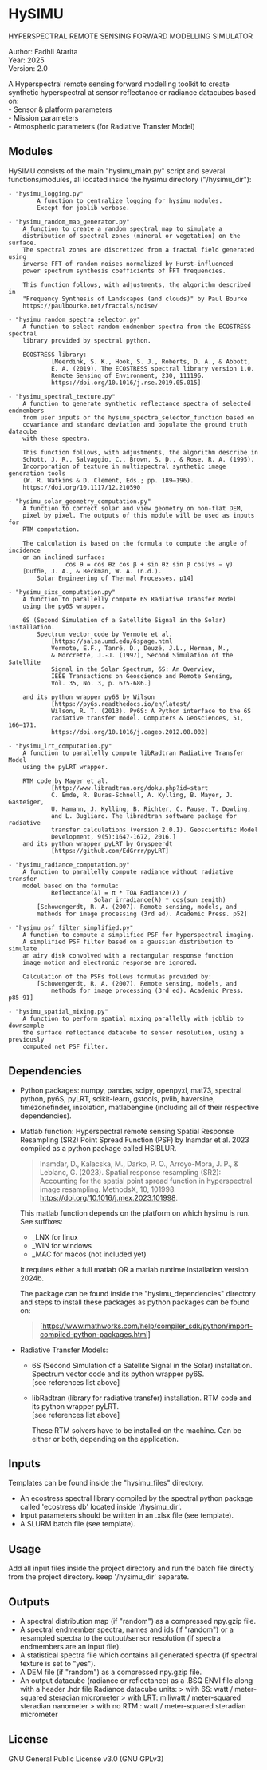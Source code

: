 #  HySIMU
HYPERSPECTRAL REMOTE SENSING FORWARD MODELLING SIMULATOR

Author: Fadhli Atarita\
Year: 2025\
Version: 2.0

A Hyperspectral remote sensing forward modelling toolkit to create synthetic
hyperspectral at sensor reflectance or radiance datacubes based on:\
    - Sensor & platform parameters\
    - Mission parameters\
    - Atmospheric parameters (for Radiative Transfer Model)

Modules
-------------
HySIMU consists of the main "hysimu_main.py" script and several
functions/modules, all located inside the hysimu directory ("/hysimu_dir"):

    - "hysimu_logging.py"
        	A function to centralize logging for hysimu modules.
        	Except for joblib verbose.

    - "hysimu_random_map_generator.py"
		A function to create a random spectral map to simulate a
		distribution of spectral zones (mineral or vegetation) on the surface.
		The spectral zones are discretized from a fractal field generated using
		inverse FFT of random noises normalized by Hurst-influenced
		power spectrum synthesis coefficients of FFT frequencies.

		This function follows, with adjustments, the algorithm described in
		"Frequency Synthesis of Landscapes (and clouds)" by Paul Bourke
		https://paulbourke.net/fractals/noise/

    - "hysimu_random_spectra_selector.py"
		A function to select random endmember spectra from the ECOSTRESS spectral
		library provided by spectral python.

		ECOSTRESS library:
    			[Meerdink, S. K., Hook, S. J., Roberts, D. A., & Abbott,
    			E. A. (2019). The ECOSTRESS spectral library version 1.0.
    			Remote Sensing of Environment, 230, 111196.
    			https://doi.org/10.1016/j.rse.2019.05.015]

    - "hysimu_spectral_texture.py"
		A function to generate synthetic reflectance spectra of selected endmembers
		from user inputs or the hysimu_spectra_selector_function based on
		covariance and standard deviation and populate the ground truth datacube
		with these spectra.

		This function follows, with adjustments, the algorithm describe in
		Schott, J. R., Salvaggio, C., Brown, S. D., & Rose, R. A. (1995).
		Incorporation of texture in multispectral synthetic image generation tools
		(W. R. Watkins & D. Clement, Eds.; pp. 189–196).
		https://doi.org/10.1117/12.210590

    - "hysimu_solar_geometry_computation.py"
		A function to correct solar and view geometry on non-flat DEM,
		pixel by pixel. The outputs of this module will be used as inputs for
		RTM computation.

		The calculation is based on the formula to compute the angle of incidence
		on an inclined surface:
        			cos θ = cos θz cos β + sin θz sin β cos(γs − γ)
		[Dufﬁe, J. A., & Beckman, W. A. (n.d.).
			Solar Engineering of Thermal Processes. p14]

    - "hysimu_sixs_computation.py"
		A function to parallelly compute 6S Radiative Transfer Model
		using the py6S wrapper.

		6S (Second Simulation of a Satellite Signal in the Solar) installation.
    		Spectrum vector code by Vermote et al.
        		[https://salsa.umd.edu/6spage.html
        		Vermote, E.F., Tanré, D., Deuzé, J.L., Herman, M.,
        		& Morcrette, J.-J. (1997), Second Simulation of the Satellite
        		Signal in the Solar Spectrum, 6S: An Overview,
        		IEEE Transactions on Geoscience and Remote Sensing,
        		Vol. 35, No. 3, p. 675-686.]

		and its python wrapper py6S by Wilson
        		[https://py6s.readthedocs.io/en/latest/
        		Wilson, R. T. (2013). Py6S: A Python interface to the 6S
       		 	radiative transfer model. Computers & Geosciences, 51, 166–171.
        		https://doi.org/10.1016/j.cageo.2012.08.002]

    - "hysimu_lrt_computation.py"
		A function to parallelly compute libRadtran Radiative Transfer Model
		using the pyLRT wrapper.

		RTM code by Mayer et al.
    			[http://www.libradtran.org/doku.php?id=start
    			C. Emde, R. Buras-Schnell, A. Kylling, B. Mayer, J. Gasteiger,
    			U. Hamann, J. Kylling, B. Richter, C. Pause, T. Dowling,
    			and L. Bugliaro. The libradtran software package for radiative
    			transfer calculations (version 2.0.1). Geoscientific Model
    			Development, 9(5):1647-1672, 2016.]
		and its python wrapper pyLRT by Gryspeerdt
    			[https://github.com/EdGrrr/pyLRT]

    - "hysimu_radiance_computation.py"
		A function to parallelly compute radiance without radiative transfer
		model based on the formula:
    			Reflectance(λ) = π * TOA Radiance(λ) /
                 			Solar irradiance(λ) * cos(sun zenith)
    		[Schowengerdt, R. A. (2007). Remote sensing, models, and
    		methods for image processing (3rd ed). Academic Press. p52]

    - "hysimu_psf_filter_simplified.py"
		A function to compute a simplified PSF for hyperspectral imaging.
		A simplified PSF filter based on a gaussian distribution to simulate
		an airy disk convolved with a rectangular response function
		image motion and electronic response are ignored.

		Calculation of the PSFs follows formulas provided by:
			[Schowengerdt, R. A. (2007). Remote sensing, models, and
    			methods for image processing (3rd ed). Academic Press. p85-91]

    - "hysimu_spatial_mixing.py"
		A function to perform spatial mixing parallelly with joblib to downsample
		the surface reflectance datacube to sensor resolution, using a previously
		computed net PSF filter.


Dependencies
-------------
- Python packages:
    numpy, pandas, scipy, openpyxl, mat73, spectral python, py6S,
    pyLRT, scikit-learn, gstools, pvlib, haversine, timezonefinder,
    insolation, matlabengine
    (including all of their respective dependencies).

- Matlab function:
Hyperspectral remote sensing Spatial Response Resampling (SR2)
  Point Spread Function (PSF) by Inamdar et al. 2023
  compiled as a python package called HSIBLUR.
  > Inamdar, D., Kalacska, M., Darko, P. O.,  Arroyo-Mora, J. P., & Leblanc, G. (2023).
    Spatial response resampling (SR2): Accounting for the spatial point spread function in
    hyperspectral image resampling. MethodsX, 10, 101998. https://doi.org/10.1016/j.mex.2023.101998.

    This matlab function depends on the platform on which hysimu is run. See suffixes:
  - _LNX for linux
  - _WIN for windows
  - _MAC for macos (not included yet)

  It requires either a full matlab OR a matlab runtime installation version 2024b.

  The package can be found inside the "hysimu_dependencies" directory and
        steps to install these packages as python packages can be found on:
  > [https://www.mathworks.com/help/compiler_sdk/python/import-compiled-python-packages.html]

- Radiative Transfer Models:
  - 6S (Second Simulation of a Satellite Signal in the Solar) installation.
        Spectrum vector code and its python wrapper py6S.\
            [see references list above]

  - libRadtran (library for radiative transfer) installation.
        RTM code and its python wrapper pyLRT.\
            [see references list above]

    These RTM solvers have to be installed on the machine. Can be either
    or both, depending on the application.


Inputs
-------
Templates can be found inside the "hysimu_files" directory.

- An ecostress spectral library compiled by the spectral python package
    called 'ecostress.db' located inside '/hysimu_dir'.
- Input parameters should be written in an .xlsx file (see template).
- A SLURM batch file (see template).

Usage
------
Add all input files inside the project directory and run the batch file
    directly from the project directory. keep '/hysimu_dir' separate.

Outputs
--------
- A spectral distribution map (if "random") as a compressed npy.gzip file.
- A spectral endmember spectra, names and ids (if "random") or a resampled
	spectra to the output/sensor resolution (if spectra endmembers are an
	input file).
- A statistical spectra file which contains all generated spectra (if spectral
	texture is set to "yes").
- A DEM file (if "random") as a compressed npy.gzip file.
- An output datacube (radiance or reflectance) as a .BSQ ENVI file along with
	a header .hdr file
	Radiance datacube units:
		> with 6S: watt / meter-squared steradian micrometer
		> with LRT: miliwatt / meter-squared steradian nanometer
		> with no RTM : watt / meter-squared steradian micrometer

License
--------
GNU General Public License v3.0 (GNU GPLv3)

